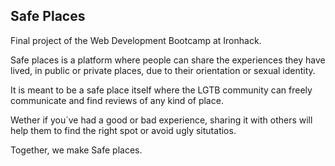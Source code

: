 
<h2>Safe Places</h2>

Final project of the Web Development Bootcamp at Ironhack.

Safe places is a platform where people can share the experiences they have lived, in public or private places, due to their orientation or sexual identity.

It is meant to be a safe place itself where the LGTB community can freely communicate and find reviews of any kind of place.

Wether if you´ve had a good or bad experience, sharing it with others will help them to find the right spot or avoid ugly situtatios.

Together, we make Safe places.
